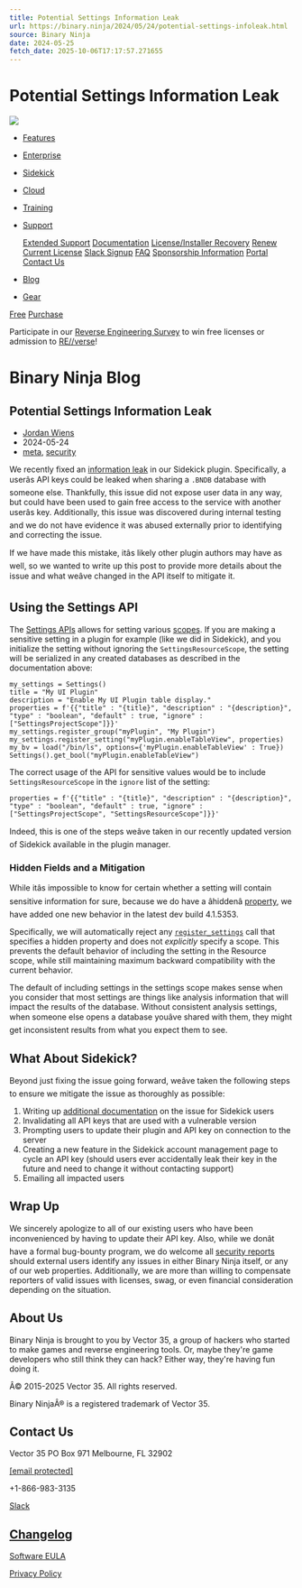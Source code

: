 ```yaml
---
title: Potential Settings Information Leak
url: https://binary.ninja/2024/05/24/potential-settings-infoleak.html
source: Binary Ninja
date: 2024-05-25
fetch_date: 2025-10-06T17:17:57.271655
---
```


# Potential Settings Information Leak

[![](/images/binary-ninja-logo.svg)](/)

* [Features](/features/)
* [Enterprise](/enterprise/)
* [Sidekick](https://sidekick.binary.ninja)
* [Cloud](https://cloud.binary.ninja)
* [Training](/training/)
* [Support](/support/)

  [Extended Support](/support/extended.html)
  [Documentation](/support/#documentation)
  [License/Installer Recovery](/recover/)
  [Renew Current License](/renew/)
  [Slack Signup](https://slack.binary.ninja/)
  [FAQ](/faq/)
  [Sponsorship Information](/sponsorship/)
  [Portal](https://portal.binary.ninja/)
  [Contact Us](/support/)
* [Blog](/blog/)
* [Gear](https://shop.binary.ninja)

[Free](/free)
[Purchase](/purchase)

Participate in our [Reverse Engineering Survey](/survey/) to win free licenses or admission to [RE//verse](https://re-verse.io/)!

# Binary Ninja Blog

## Potential Settings Information Leak

* [Jordan Wiens](https://github.com/psifertex)
* 2024-05-24
* [meta](/tag/meta), [security](/tag/security)

We recently fixed an [information leak](https://docs.sidekick.binary.ninja/issues/ski-1) in our Sidekick plugin.
Specifically, a userâs API keys could be leaked when sharing a `.BNDB` database with someone else. Thankfully, this
issue did not expose user data in any way, but could have been used to gain free access to the service with another
userâs key. Additionally, this issue was discovered during internal testing and we do not have evidence it was
abused externally prior to identifying and correcting the issue.

If we have made this mistake, itâs likely other plugin authors may have as well, so we wanted to write up this post to
provide more details about the issue and what weâve changed in the API itself to mitigate it.

## Using the Settings API

The [Settings APIs](https://api.binary.ninja/binaryninja.settings-module.html) allows for setting various
[scopes](https://docs.binary.ninja/guide/settings.html). If you are making a sensitive setting in a plugin for example
(like we did in Sidekick), and you initialize the setting without ignoring the `SettingsResourceScope`, the setting will be
serialized in any created databases as described in the documentation above:

```
my_settings = Settings()
title = "My UI Plugin"
description = "Enable My UI Plugin table display."
properties = f'{{"title" : "{title}", "description" : "{description}", "type" : "boolean", "default" : true, "ignore" : ["SettingsProjectScope"]}}'
my_settings.register_group("myPlugin", "My Plugin")
my_settings.register_setting("myPlugin.enableTableView", properties)
my_bv = load("/bin/ls", options={'myPlugin.enableTableView' : True})
Settings().get_bool("myPlugin.enableTableView")
```

The correct usage of the API for sensitive values would be to include `SettingsResourceScope` in the `ignore` list of the setting:

```
properties = f'{{"title" : "{title}", "description" : "{description}", "type" : "boolean", "default" : true, "ignore" : ["SettingsProjectScope", "SettingsResourceScope"]}}'
```

Indeed, this is one of the steps weâve taken in our recently updated version of Sidekick available in the plugin
manager.

### Hidden Fields and a Mitigation

While itâs impossible to know for certain whether a setting will contain sensitive information for sure, because we do
have a âhiddenâ [property](https://api.binary.ninja/binaryninja.settings-module.html#binaryninja.settings.Settings),
we have added one new behavior in the latest dev build 4.1.5353.

Specifically, we will automatically reject any
[`register_settings`](https://api.binary.ninja/binaryninja.settings-module.html#binaryninja.settings.Settings.register_setting)
call that specifies a hidden property and does not *explicitly* specify a scope. This prevents the default behavior of
including the setting in the Resource scope, while still maintaining maximum backward compatibility with the current
behavior.

The default of including settings in the settings scope makes sense when you consider that most settings are things like
analysis information that will impact the results of the database. Without consistent analysis settings, when someone
else opens a database youâve shared with them, they might get inconsistent results from what you expect them to see.

## What About Sidekick?

Beyond just fixing the issue going forward, weâve taken the following steps to ensure we mitigate the issue as
thoroughly as possible:

1. Writing up [additional documentation](https://docs.sidekick.binary.ninja/issues/ski-1/) on the issue for Sidekick users
2. Invalidating all API keys that are used with a vulnerable version
3. Prompting users to update their plugin and API key on connection to the server
4. Creating a new feature in the Sidekick account management page to cycle an API key (should users ever accidentally
   leak their key in the future and need to change it without contacting support)
5. Emailing all impacted users

## Wrap Up

We sincerely apologize to all of our existing users who have been inconvenienced by having to update their API key.
Also, while we donât have a formal bug-bounty program, we do welcome all [security
reports](https://github.com/Vector35/binaryninja-api/blob/dev/SECURITY.md) should external users identify any issues in
either Binary Ninja itself, or any of our web properties. Additionally, we are more than willing to compensate reporters
of valid issues with licenses, swag, or even financial consideration depending on the situation.

## About Us

Binary Ninja is brought to you by Vector 35, a group of hackers who started to make games and reverse engineering tools. Or, maybe they're game developers who still think they can hack? Either way, they're having fun doing it.

Â© 2015-2025 Vector 35. All rights reserved.

Binary NinjaÂ® is a registered trademark of Vector 35.

## Contact Us

Vector 35
PO Box 971
Melbourne, FL 32902

[[email protected]](/cdn-cgi/l/email-protection#9cfef5f2fdeee5f2f5f2f6fddceaf9ffe8f3eeafa9b2fff3f1)

+1-866-983-3135

[Slack](https://slack.binary.ninja/)

## [Changelog](/changelog/)

[Software EULA](https://docs.binary.ninja/about/license.html)

[Privacy Policy](/privacy/)
